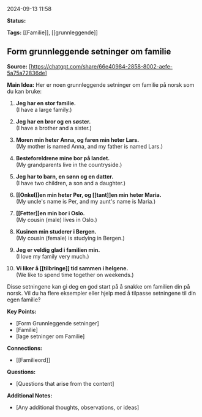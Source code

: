 2024-09-13 11:58

**Status:**

**Tags:** [[Familie]], [[grunnleggende]]

## Form grunnleggende setninger om familie



**Source:** [https://chatgpt.com/share/66e40984-2858-8002-aefe-5a75a72836de]

**Main Idea:** 
Her er noen grunnleggende setninger om familie på norsk som du kan bruke:

1. **Jeg har en stor familie.**  
   (I have a large family.)

2. **Jeg har en bror og en søster.**  
   (I have a brother and a sister.)

3. **Moren min heter Anna, og faren min heter Lars.**  
   (My mother is named Anna, and my father is named Lars.)

4. **Besteforeldrene mine bor på landet.**  
   (My grandparents live in the countryside.)

5. **Jeg har to barn, en sønn og en datter.**  
   (I have two children, a son and a daughter.)

6. **[[Onkel]]en min heter Per, og [[tant]]en min heter Maria.**  
   (My uncle's name is Per, and my aunt's name is Maria.)

7. **[[Fetter]]en min bor i Oslo.**  
   (My cousin (male) lives in Oslo.)

8. **Kusinen min studerer i Bergen.**  
   (My cousin (female) is studying in Bergen.)

9. **Jeg er veldig glad i familien min.**  
   (I love my family very much.)

10. **Vi liker å [[tilbringe]] tid sammen i helgene.**  
    (We like to spend time together on weekends.)

Disse setningene kan gi deg en god start på å snakke om familien din på norsk. Vil du ha flere eksempler eller hjelp med å tilpasse setningene til din egen familie?

**Key Points:**

- [Form Grunnleggende setninger]
- [Familie]
- [lage setninger om Familie]

**Connections:**

- [[Familieord]]

**Questions:**

- [Questions that arise from the content]

**Additional Notes:**

- [Any additional thoughts, observations, or ideas]